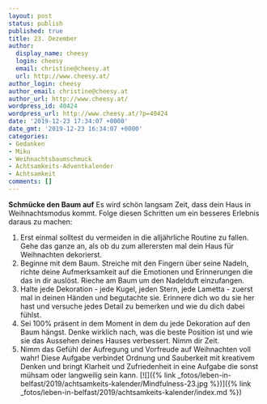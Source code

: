```yaml
---
layout: post
status: publish
published: true
title: 23. Dezember
author:
  display_name: cheesy
  login: cheesy
  email: christine@cheesy.at
  url: http://www.cheesy.at/
author_login: cheesy
author_email: christine@cheesy.at
author_url: http://www.cheesy.at/
wordpress_id: 40424
wordpress_url: http://www.cheesy.at/?p=40424
date: '2019-12-23 17:34:07 +0000'
date_gmt: '2019-12-23 16:34:07 +0000'
categories:
- Gedanken
- Miku
- Weihnachtsbaumschmuck
- Achtsamkeits-Adventkalender
- Achtsamkeit
comments: []
---
```

 **Schmücke den Baum auf**
Es wird schön langsam Zeit, dass dein Haus in Weihnachtsmodus kommt. Folge diesen Schritten um ein besseres Erlebnis daraus zu machen:
1) Erst einmal solltest du vermeiden in die alljährliche Routine zu fallen. Gehe das ganze an, als ob du zum allerersten mal dein Haus für Weihnachten dekorierst.
2) Beginne mit dem Baum. Streiche mit den Fingern über seine Nadeln, richte deine Aufmerksamkeit auf die Emotionen und Erinnerungen die das in dir auslöst. Rieche am Baum um den Nadelduft einzufangen.
3) Halte jede Dekoration - jede Kugel, jeden Stern, jede Lametta - zuerst mal in deinen Händen und begutachte sie. Erinnere dich wo du sie her hast und versuche jedes Detail zu bemerken und wie du dich dabei fühlst.
4) Sei 100% präsent in dem Moment in dem du jede Dekoration auf den Baum hängst. Denke wirklich nach, was die beste Position ist und wie sie das Aussehen deines Hauses verbessert. Nimm dir Zeit.
5) Nimm das Gefühl der Aufregung und Vorfreude auf Weihnachten voll wahr!
Diese Aufgabe verbindet Ordnung und Sauberkeit mit kreativem Denken und bringt Klarheit und Zufriedenheit in eine Aufgabe die sonst mühsam oder langweilig sein kann.
[![]({% link _fotos/leben-in-belfast/2019/achtsamkeits-kalender/Mindfulness-23.jpg %})]({% link _fotos/leben-in-belfast/2019/achtsamkeits-kalender/index.md %})
